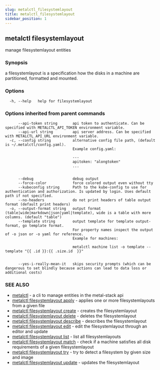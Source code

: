 ```yaml
---
slug: metalctl_filesystemlayout
title: metalctl_filesystemlayout
sidebar_position: 1
---
```


## metalctl filesystemlayout

manage filesystemlayout entities

### Synopsis

a filesystemlayout is a specification how the disks in a machine are partitioned, formatted and mounted.

### Options

```
  -h, --help   help for filesystemlayout
```

### Options inherited from parent commands

```
      --api-token string       api token to authenticate. Can be specified with METALCTL_API_TOKEN environment variable.
      --api-url string         api server address. Can be specified with METALCTL_API_URL environment variable.
  -c, --config string          alternative config file path, (default is ~/.metalctl/config.yaml).
                               Example config.yaml:
                               
                               ---
                               apitoken: "alongtoken"
                               ...
                               
                               
      --debug                  debug output
      --force-color            force colored output even without tty
      --kubeconfig string      Path to the kube-config to use for authentication and authorization. Is updated by login. Uses default path if not specified.
      --no-headers             do not print headers of table output format (default print headers)
  -o, --output-format string   output format (table|wide|markdown|json|yaml|template), wide is a table with more columns. (default "table")
      --template string        output template for template output-format, go template format.
                               For property names inspect the output of -o json or -o yaml for reference.
                               Example for machines:
                               
                               metalctl machine list -o template --template "{{ .id }}:{{ .size.id  }}"
                               
                               
      --yes-i-really-mean-it   skips security prompts (which can be dangerous to set blindly because actions can lead to data loss or additional costs)
```

### SEE ALSO

* [metalctl](metalctl.md)	 - a cli to manage entities in the metal-stack api
* [metalctl filesystemlayout apply](metalctl_filesystemlayout_apply.md)	 - applies one or more filesystemlayouts from a given file
* [metalctl filesystemlayout create](metalctl_filesystemlayout_create.md)	 - creates the filesystemlayout
* [metalctl filesystemlayout delete](metalctl_filesystemlayout_delete.md)	 - deletes the filesystemlayout
* [metalctl filesystemlayout describe](metalctl_filesystemlayout_describe.md)	 - describes the filesystemlayout
* [metalctl filesystemlayout edit](metalctl_filesystemlayout_edit.md)	 - edit the filesystemlayout through an editor and update
* [metalctl filesystemlayout list](metalctl_filesystemlayout_list.md)	 - list all filesystemlayouts
* [metalctl filesystemlayout match](metalctl_filesystemlayout_match.md)	 - check if a machine satisfies all disk requirements of a given filesystemlayout
* [metalctl filesystemlayout try](metalctl_filesystemlayout_try.md)	 - try to detect a filesystem by given size and image
* [metalctl filesystemlayout update](metalctl_filesystemlayout_update.md)	 - updates the filesystemlayout

